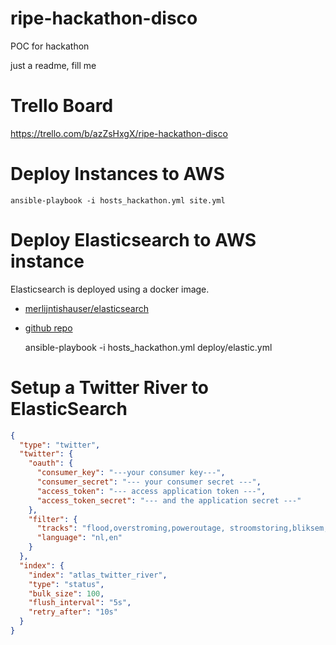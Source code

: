 # ripe-hackathon-disco
POC for hackathon

just a readme, fill me

Trello Board
==========================
https://trello.com/b/azZsHxgX/ripe-hackathon-disco


Deploy Instances to AWS
==========================

    ansible-playbook -i hosts_hackathon.yml site.yml


Deploy Elasticsearch to AWS instance
==========================
Elasticsearch is deployed using a docker image.
 
* [merlijntishauser/elasticsearch](https://registry.hub.docker.com/u/merlijntishauser/elasticsearch/)
* [github repo](https://github.com/merlijntishauser/elastic)


    ansible-playbook -i hosts_hackathon.yml  deploy/elastic.yml

Setup a Twitter River to ElasticSearch
==========================

```json
{
  "type": "twitter",
  "twitter": {
    "oauth": {
      "consumer_key": "---your consumer key---",
      "consumer_secret": "--- your consumer secret ---",
      "access_token": "--- access application token ---",
      "access_token_secret": "--- and the application secret ---"
    },
    "filter": {
      "tracks": "flood,overstroming,poweroutage, stroomstoring,bliksem,lightning",
      "language": "nl,en"
    }
  },
  "index": {
    "index": "atlas_twitter_river",
    "type": "status",
    "bulk_size": 100,
    "flush_interval": "5s",
    "retry_after": "10s"
  }
}

```
